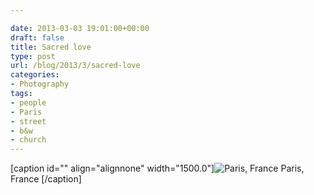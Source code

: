 ```yaml
---

date: 2013-03-03 19:01:00+00:00
draft: false
title: Sacred love
type: post
url: /blog/2013/3/sacred-love
categories:
- Photography
tags:
- people
- Paris
- street
- b&w
- church
---
```


[caption id="" align="alignnone" width="1500.0"]![ Paris, France ](/images/2013-03-03-20133sacred-love/20130226-R0013274.jpg)
 Paris, France [/caption]
